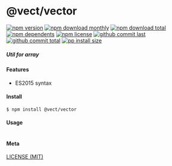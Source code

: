 # @vect/vector

[![npm version][badge-npm-version]][url-npm]
[![npm download monthly][badge-npm-download-monthly]][url-npm]
[![npm download total][badge-npm-download-total]][url-npm]
[![npm dependents][badge-npm-dependents]][url-github]
[![npm license][badge-npm-license]][url-npm]
[![github commit last][badge-github-last-commit]][url-github]
[![github commit total][badge-github-commit-count]][url-github]
[![pp install size][badge-pp-install-size]][url-pp]

[//]: <> (Shields)
[badge-npm-version]: https://flat.badgen.net/npm/v/@vect/vector
[badge-npm-download-monthly]: https://flat.badgen.net/npm/dm/@vect/vector
[badge-npm-download-total]:https://flat.badgen.net/npm/dt/@vect/vector
[badge-npm-dependents]: https://flat.badgen.net/npm/dependents/@vect/vector
[badge-npm-license]: https://flat.badgen.net/npm/license/@vect/vector
[badge-github-last-commit]: https://flat.badgen.net/github/last-commit/hoyeungw/@vect/vector
[badge-github-commit-count]: https://flat.badgen.net/github/commits/hoyeungw/@vect/vector
[badge-pp-install-size]: https://flat.badgen.net/packagephobia/install/@vect/vector

[//]: <> (Link)
[url-npm]: https://npmjs.org/package/@vect/vector
[url-github]: https://github.com/hoyeungw/@vect/vector
[url-pp]: https://packagephobia.now.sh/result?p=@vect/vector

##### Util for array

#### Features

- ES2015 syntax

#### Install
```console
$ npm install @vect/vector
```

#### Usage
```js
```

#### Meta
[LICENSE (MIT)](/LICENSE)
